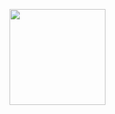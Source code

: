   <img 
    height="168px"
    src="https://github-readme-stats.vercel.app/api/top-langs/?username=iago-f-s-e&layout=compact&theme=algolia" 
   />
   
